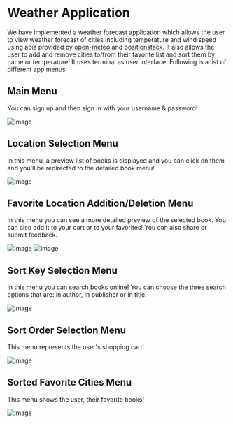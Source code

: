 # Weather Application
We have implemented a weather forecast application which allows the user to view weather forecast of cities including temperature and wind speed using apis provided by [open-meteo](https://open-meteo.com/) and [positionstack](https://positionstack.com/). It also allows the user to add and remove cities to/from their favorite list and sort them by name or temperature! It uses terminal as user interface. Following is a list of different app menus.
## Main Menu
You can sign up and then sign in with your username & password!

![image](https://github.com/rpirayadi/weather_app/assets/62210316/e8cf2341-87cd-462d-b06e-8b724b2cdb01)


## Location Selection Menu
In this menu, a preview list of books is displayed and you can click on them and you'll be redirected to the detailed book menu!

![image](https://github.com/rpirayadi/weather_app/assets/62210316/5ab8e059-e75b-452c-99f8-87d8a56a104b)


## Favorite Location Addition/Deletion Menu
In this menu you can see a more detailed preview of the selected book. You can also add it to your cart or to your favorites! You can also share or submit feedback.


![image](https://github.com/rpirayadi/weather_app/assets/62210316/57d28440-1795-4b2e-9908-0601b048cd65)
![image](https://github.com/rpirayadi/weather_app/assets/62210316/0276b610-8efa-4385-862a-3ec4dce73f65)


## Sort Key Selection Menu
In this menu you can search books online! You can choose the three search options that are: in author, in publisher or in title!

![image](https://github.com/rpirayadi/weather_app/assets/62210316/b3af2e55-5f25-4ede-9f76-b723c4246be4)


## Sort Order Selection Menu
This menu represents the user's shopping cart!

![image](https://github.com/rpirayadi/weather_app/assets/62210316/ade55b47-a685-496c-902f-a74336a5ee34)


## Sorted Favorite Cities Menu
This menu shows the user, their favorite books!

![image](https://github.com/rpirayadi/weather_app/assets/62210316/16b93c10-836c-4293-86f9-ecbdc4d7383f)

